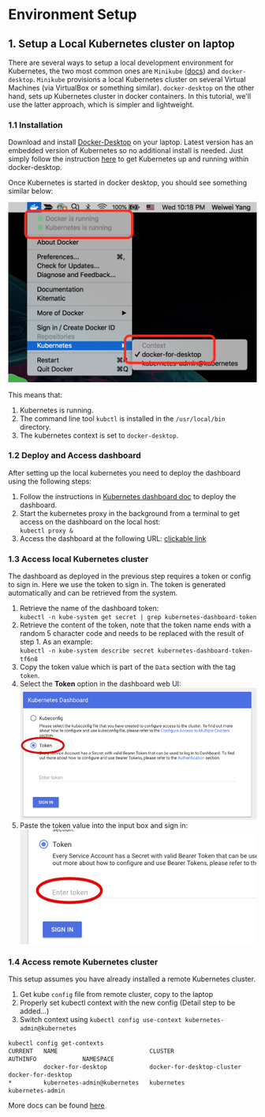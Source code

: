 # Environment Setup

## 1. Setup a Local Kubernetes cluster on laptop

There are several ways to setup a local development environment for Kubernetes, the two most common ones are `Minikube` ([docs](https://kubernetes.io/docs/setup/minikube/)) and `docker-desktop`.
`Minikube` provisions a local Kubernetes cluster on several Virtual Machines (via VirtualBox or something similar). `docker-desktop` on the other hand, sets up Kubernetes cluster in docker containers.
In this tutorial, we'll use the latter approach, which is simpler and lightweight.

### 1.1 Installation

Download and install [Docker-Desktop](https://www.docker.com/products/docker-desktop) on your laptop. Latest version has an embedded version of Kubernetes so no additional install is needed.
Just simply follow the instruction [here](https://docs.docker.com/docker-for-mac/#kubernetes) to get Kubernetes up and running within docker-desktop.

Once Kubernetes is started in docker desktop, you should see something similar below:

![Kubernetes in Docker Desktop](../images/docker-desktop.png)

This means that:
1. Kubernetes is running.
2. The command line tool `kubctl` is installed in the `/usr/local/bin` directory.
2. The kubernetes context is set to `docker-desktop`.

### 1.2 Deploy and Access dashboard

After setting up the local kubernetes you need to deploy the dashboard using the following steps: 
1. Follow the instructions in [Kubernetes dashboard doc](https://github.com/kubernetes/dashboard) to deploy the dashboard.
2. Start the kubernetes proxy in the background from a terminal to get access on the dashboard on the local host:   
`kubectl proxy &`
3. Access the dashboard at the following URL: [clickable link](http://localhost:8001/api/v1/namespaces/kube-system/services/https:kubernetes-dashboard:/proxy/#!/login)

### 1.3 Access local Kubernetes cluster

The dashboard as deployed in the previous step requires a token or config to sign in. Here we use the token to sign in. The token is generated automatically and can be retrieved from the system.

1. Retrieve the name of the dashboard token:   
`kubectl -n kube-system get secret | grep kubernetes-dashboard-token`
2. Retrieve the content of the token, note that the token name ends with a random 5 character code and needs to be replaced with the result of step 1. As an example:  
`kubectl -n kube-system describe secret kubernetes-dashboard-token-tf6n8`
3. Copy the token value which is part of the `Data` section with the tag `token`.
4. Select the **Token** option in the dashboard web UI:
![Token Access in dashboard](../images/dashboard_token_select.png)
5. Paste the token value into the input box and sign in:   
![Token Access in dashboard](../images/dashboard_secret.png)

### 1.4 Access remote Kubernetes cluster

This setup assumes you have already installed a remote Kubernetes cluster. 

1. Get kube `config` file from remote cluster, copy to the laptop
2. Properly set kubectl context with the new config (Detail step to be added...)
3. Switch context using `kubectl config use-context kubernetes-admin@kubernetes`

```
kubectl config get-contexts
CURRENT   NAME                          CLUSTER                      AUTHINFO             NAMESPACE
          docker-for-desktop            docker-for-desktop-cluster   docker-for-desktop
*         kubernetes-admin@kubernetes   kubernetes                   kubernetes-admin
```

More docs can be found [here](https://kubernetes.io/docs/tasks/access-application-cluster/configure-access-multiple-clusters/)  
